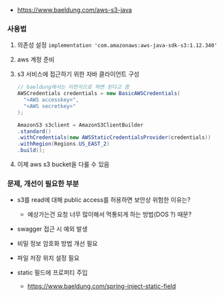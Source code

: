 - https://www.baeldung.com/aws-s3-java

### 사용법
1. 의존성 설정
  `implementation 'com.amazonaws:aws-java-sdk-s3:1.12.340'`

2. aws 계정 준비

3. s3 서비스에 접근하기 위한 자바 클라이언트 구성
    ```java
   // baeldung에서는 이런식으로 하면 된다고 함
    AWSCredentials credentials = new BasicAWSCredentials(
      "<AWS accesskey>", 
      "<AWS secretkey>"
    );
    
    AmazonS3 s3client = AmazonS3ClientBuilder
    .standard()
    .withCredentials(new AWSStaticCredentialsProvider(credentials))
    .withRegion(Regions.US_EAST_2)
    .build();
    ```

4. 이제 aws s3 bucket을 다룰 수 있음


### 문제, 개선이 필요한 부분 
- s3를 read에 대해 public access를 허용하면 보안상 위험한 이유는?
  - 예상가는건 요청 너무 많이해서 먹통되게 하는 방법(DOS ?) 때문?

- swagger 접근 시 예외 발생

- 비밀 정보 암호화 방법 개선 필요

- 파일 저장 위치 설정 필요

- static 필드에 프로퍼티 주입
  - https://www.baeldung.com/spring-inject-static-field